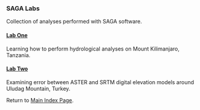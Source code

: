 ### SAGA Labs
Collection of analyses performed with SAGA software.




#### [Lab One](kilimanjaro/aa_saga_lab.md)
Learning how to perform hydrological analyses on Mount Kilimanjaro, Tanzania.


#### [Lab Two](uludag/aa_uludag_lab.md)
Examining error between ASTER and SRTM digital elevation models around Uludag Mountain, Turkey.

Return to [Main Index Page](../index.md).
